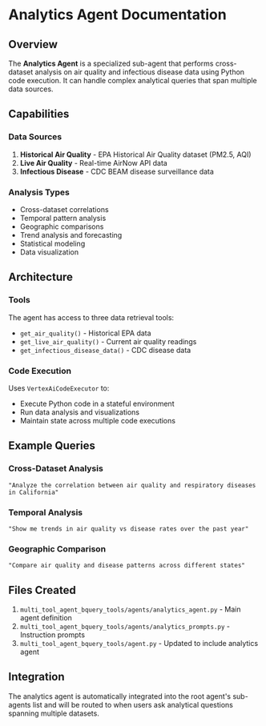 # Analytics Agent Documentation

## Overview

The **Analytics Agent** is a specialized sub-agent that performs cross-dataset analysis on air quality and infectious disease data using Python code execution. It can handle complex analytical queries that span multiple data sources.

## Capabilities

### Data Sources
1. **Historical Air Quality** - EPA Historical Air Quality dataset (PM2.5, AQI)
2. **Live Air Quality** - Real-time AirNow API data
3. **Infectious Disease** - CDC BEAM disease surveillance data

### Analysis Types
- Cross-dataset correlations
- Temporal pattern analysis
- Geographic comparisons
- Trend analysis and forecasting
- Statistical modeling
- Data visualization

## Architecture

### Tools
The agent has access to three data retrieval tools:
- `get_air_quality()` - Historical EPA data
- `get_live_air_quality()` - Current air quality readings
- `get_infectious_disease_data()` - CDC disease data

### Code Execution
Uses `VertexAiCodeExecutor` to:
- Execute Python code in a stateful environment
- Run data analysis and visualizations
- Maintain state across multiple code executions

## Example Queries

### Cross-Dataset Analysis
```
"Analyze the correlation between air quality and respiratory diseases in California"
```

### Temporal Analysis
```
"Show me trends in air quality vs disease rates over the past year"
```

### Geographic Comparison
```
"Compare air quality and disease patterns across different states"
```

## Files Created

1. `multi_tool_agent_bquery_tools/agents/analytics_agent.py` - Main agent definition
2. `multi_tool_agent_bquery_tools/agents/analytics_prompts.py` - Instruction prompts
3. `multi_tool_agent_bquery_tools/agent.py` - Updated to include analytics agent

## Integration

The analytics agent is automatically integrated into the root agent's sub-agents list and will be routed to when users ask analytical questions spanning multiple datasets.
